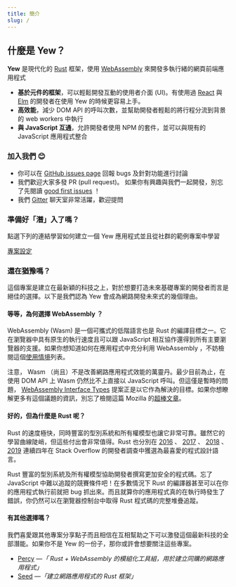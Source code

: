 ```yaml
---
title: 簡介
slug: /
---
```


## 什麼是 Yew？

**Yew** 是現代化的 [Rust](https://www.rust-lang.org/) 框架，使用 [WebAssembly](https://webassembly.org/) 來開發多執行緒的網頁前端應用程式

* **基於元件的框架**，可以輕鬆開發互動的使用者介面 \(UI\)。有使用過 [React](https://reactjs.org/) 與 [Elm](https://elm-lang.org/) 的開發者在使用 Yew 的時候更容易上手。
* **高效能**，減少 DOM API 的呼叫次數，並幫助開發者輕鬆的將行程分流到背景的 web workers 中執行
* **與 JavaScript 互通**，允許開發者使用 NPM 的套件，並可以與現有的 JavaScript 應用程式整合

### 加入我們 😊

* 你可以在 [GitHub issues page](https://github.com/yewstack/yew/issues) 回報 bugs 及針對功能進行討論
* 我們歡迎大家多發 PR \(pull request\)。 如果你有興趣與我們一起開發，別忘了先閱讀 [good first issues](https://github.com/yewstack/yew/issues?q=is%3Aopen+is%3Aissue+label%3A%22good+first+issue%22) ！
* 我們 [Gitter](https://gitter.im/yewframework/Lobby) 聊天室非常活躍，歡迎提問

### 準備好「潛」入了嗎？

點選下列的連結學習如何建立一個 Yew 應用程式並且從社群的範例專案中學習

[專案設定](getting-started/project-setup.md)

### 還在猶豫嗎？

這個專案是建立在最新穎的科技之上，對於想要打造未來基礎專案的開發者而言是絕佳的選擇。以下是我們認為 Yew 會成為網路開發未來式的幾個理由。

#### 等等，為何選擇 WebAssembly ？

WebAssembly \(Wasm\) 是一個可攜式的低階語言也是 Rust 的編譯目標之一。它在瀏覽器中具有原生的執行速度且可以跟 JavaScript 相互協作還得到所有主要瀏覽器的支援。如果你想知道如何在應用程式中充分利用 WebAssembly ，不妨檢閱這個[使用情境](https://webassembly.org/docs/use-cases/)列表。 

注意， Wasm （尚且）不是改善網路應用程式效能的萬靈丹。最少目前為止，在使用 DOM API 上 Wasm 仍然比不上直接以 JavaScript 呼叫。但這僅是暫時的問題， [WebAssembly Interface Types](https://github.com/WebAssembly/interface-types/blob/master/proposals/interface-types/Explainer.md) 提案正是以它作為解決的目標。如果你想瞭解更多有這個議題的資訊，別忘了檢閱這篇 Mozilla 的[超棒文章](https://hacks.mozilla.org/2019/08/webassembly-interface-types/)。

#### 好的，但為什麼是 Rust 呢？

Rust 的速度極快，同時豐富的型別系統和所有權模型也讓它非常可靠。雖然它的學習曲線陡峭，但這些付出會非常值得。Rust 也分別在 [2016](https://insights.stackoverflow.com/survey/2016#technology-most-loved-dreaded-and-wanted) 、 [2017](https://insights.stackoverflow.com/survey/2017#most-loved-dreaded-and-wanted) 、 [2018](https://insights.stackoverflow.com/survey/2018#technology-_-most-loved-dreaded-and-wanted-languages) 、 [2019](https://insights.stackoverflow.com/survey/2019#technology-_-most-loved-dreaded-and-wanted-languages) 連續四年在 Stack Overflow 的開發者調查中獲選為最喜愛的程式設計語言。

Rust 豐富的型別系統及所有權模型協助開發者撰寫更加安全的程式碼。忘了 JavaScript 中難以追蹤的競賽條件吧！在多數情況下 Rust 的編譯器甚至可以在你的應用程式執行前就把 bug 抓出來。而且就算你的應用程式真的在執行時發生了錯誤，你仍然可以在瀏覽器控制台中取得 Rust 程式碼的完整堆疊追蹤。

#### 有其他選擇嗎？

我們喜愛跟其他專案分享點子而且相信在互相幫助之下可以激發這個最新科技的全部潛能。如果你不是 Yew 的一份子，那你或許會想要關注這些專案。

* [Percy](https://github.com/chinedufn/percy) —_「 Rust + WebAssembly 的模組化工具組，用於建立同購的網路應用程式」_
* [Seed](https://github.com/seed-rs/seed) —_「建立網路應用程式的 Rust 框架」_
